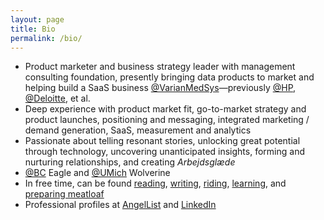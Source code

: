 ```yaml
---
layout: page
title: Bio
permalink: /bio/
---
```

- Product marketer and business strategy leader with management consulting foundation, presently bringing data products to market and helping build a SaaS business [@VarianMedSys](https://x.com/VarianMedSys)—previously [@HP](https://x.com/HP), [@Deloitte](https://x.com/Deloitte), et al.
- Deep experience with product market fit, go-to-market strategy and product launches, positioning and messaging, integrated marketing / demand generation, SaaS, measurement and analytics
- Passionate about telling resonant stories, unlocking great potential through technology, uncovering unanticipated insights, forming and nurturing relationships, and creating *Arbejdsglæde*
- [@BC](https://x.com/bostoncollege) Eagle and [@UMich](https://x.com/UMich) Wolverine
- In free time, can be found [reading](/books/), [writing](/posts/), [riding](/cycling/), [learning](/learning/), and [preparing meatloaf](/recipes/meatloaf/)
- Professional profiles at <a href="https://wellfound.com/u/berensp" target="_blank">AngelList</a> and <a href="https://linkedin.com/in/berensp" target="_blank">LinkedIn</a>
